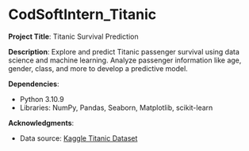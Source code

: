 # CodSoftIntern_Titanic
**Project Title**: Titanic Survival Prediction

**Description**: Explore and predict Titanic passenger survival using data science and machine learning. Analyze passenger information like age, gender, class, and more to develop a predictive model.

**Dependencies**: 
- Python 3.10.9
- Libraries:  NumPy, Pandas, Seaborn, Matplotlib, scikit-learn

**Acknowledgments**: 
- Data source: [Kaggle Titanic Dataset](https://www.kaggle.com/datasets/brendan45774/test-file)

